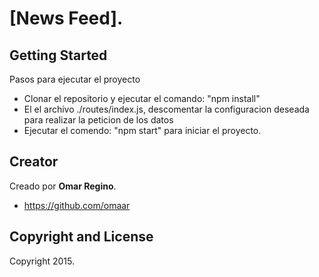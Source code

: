 # [News Feed].

## Getting Started

Pasos para ejecutar el proyecto
* Clonar el repositorio y ejecutar el comando: "npm install"
* El el archivo ./routes/index.js, descomentar la configuracion deseada para realizar la peticion de los datos
* Ejecutar el comendo: "npm start" para iniciar el proyecto.

## Creator

Creado por **Omar Regino**.

* https://github.com/omaar

## Copyright and License

Copyright 2015.
